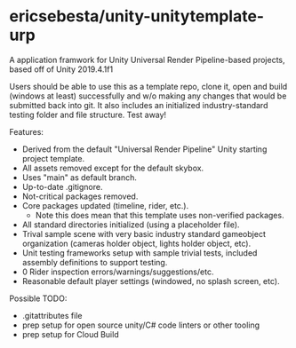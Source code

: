 # ericsebesta/unity-unitytemplate-urp
A application framwork for Unity Universal Render Pipeline-based projects, based off of Unity 2019.4.1f1

Users should be able to use this as a template repo, clone it, open and build (windows at least) successfully and w/o making any changes that would be submitted back into git. It also includes an initialized industry-standard testing folder and file structure. Test away!

Features:
- Derived from the default "Universal Render Pipeline" Unity starting project template.
- All assets removed except for the default skybox.
- Uses "main" as default branch.
- Up-to-date .gitignore.
- Not-critical packages removed.
- Core packages updated (timeline, rider, etc.).
  - Note this does mean that this template uses non-verified packages.
- All standard directories initialized (using a placeholder file).
- Trival sample scene with very basic industry standard gameobject organization (cameras holder object, lights holder object, etc).
- Unit testing frameworks setup with sample trivial tests, included assembly definitions to support testing.
- 0 Rider inspection errors/warnings/suggestions/etc.
- Reasonable default player settings (windowed, no splash screen, etc).

Possible TODO:
- .gitattributes file
- prep setup for open source unity/C# code linters or other tooling
- prep setup for Cloud Build
